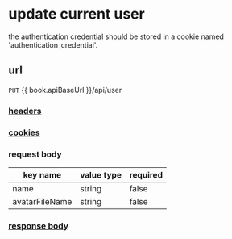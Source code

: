 # update current user

the authentication credential should be stored in a cookie named 'authentication_credential'.

## url

`PUT` {{ book.apiBaseUrl }}/api/user

### [headers](../request/headers.html)

### [cookies](../request/cookies.html)

### request body

key name | value type | required
--- | --- | ---
name | string | false
avatarFileName | string | false

### [response body](../response.html)
